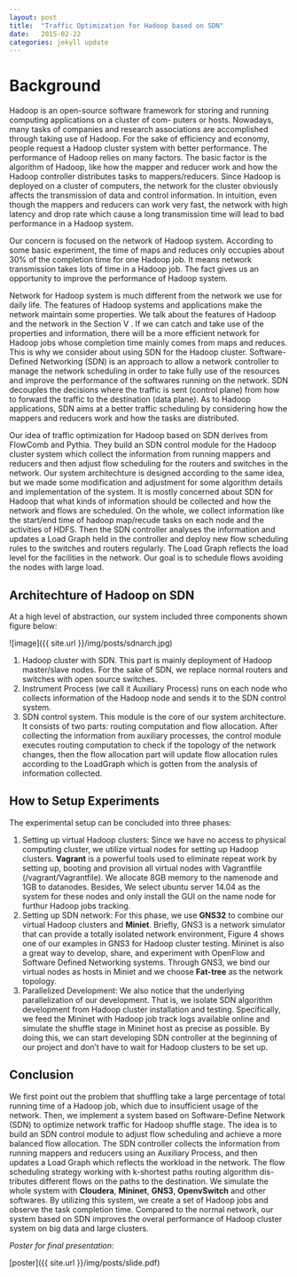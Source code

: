 ```yaml
---
layout: post
title:  "Traffic Optimization for Hadoop based on SDN"
date:   2015-02-22
categories: jekyll update
---
```


# Background

Hadoop is an open-source software framework for storing and running computing
applications on a cluster of com- puters or hosts. Nowadays, many tasks of
companies and research associations are accomplished through taking use of
Hadoop. For the sake of efficiency and economy, people request a Hadoop cluster
system with better performance. The performance of Hadoop relies on many factors.
The basic factor is the algorithm of Hadoop, like how the mapper and reducer
work and how the Hadoop controller distributes tasks to mappers/reducers.
Since Hadoop is deployed on a cluster of computers, the network for the cluster
obviously affects the transmission of data and control information. In intuition,
even though the mappers and reducers can work very fast, the network with high
latency and drop rate which cause a long transmission time will lead to bad
performance in a Hadoop system.

Our concern is focused on the network of Hadoop system. According to some basic
experiment, the time of maps and reduces only occupies about 30% of the
completion time for one Hadoop job. It means network transmission takes lots of
time in a Hadoop job. The fact gives us an opportunity to improve the
performance of Hadoop system.

Network for Hadoop system is much different from the network we use for daily
life. The features of Hadoop systems and applications make the network maintain
some properties. We talk about the features of Hadoop and the network in the
Section V . If we can catch and take use of the properties and information,
there will be a more efficient network for Hadoop jobs whose completion time
mainly comes from maps and reduces. This is why we consider about using SDN for
the Hadoop cluster. Software-Defined Networking (SDN) is an approach to allow a
network controller to manage the network scheduling in order to take fully use
of the resources and improve the performance of the softwares running on the
network. SDN decouples the decisions where the traffic is sent (control plane)
from how to forward the traffic to the destination (data plane). As to Hadoop
applications, SDN aims at a better traffic scheduling by considering how the
mappers and reducers work and how the tasks are distributed.

Our idea of traffic optimization for Hadoop based on SDN derives from FlowComb
and Pythia. They build an SDN control module for the Hadoop cluster system which
collect the information from running mappers and reducers and then adjust flow
scheduling for the routers and switches in the network. Our system architechture
is designed according to the same idea, but we made some modification and
adjustment for some algorithm details and implementation of the system. It is
mostly concerned about SDN for Hadoop that what kinds of information should be
collected and how the network and flows are scheduled. On the whole, we collect
information like the start/end time of hadoop map/recude tasks on each node and
the activities of HDFS. Then the SDN controller analyses the information and
updates a Load Graph held in the controller and deploy new flow scheduling rules
to the switches and routers regularly. The Load Graph reflects the load level
for the facilities in the network. Our goal is to schedule flows avoiding the
nodes with large load.

## Architechture of Hadoop on SDN

At a high level of abstraction, our system included three components shown figure
below:

![image]({{ site.url }}/img/posts/sdnarch.jpg)

1. Hadoop cluster with SDN. This part is mainly deployment of Hadoop
master/slave nodes. For the sake of SDN, we replace normal routers and switches
with open source switches.
2. Instrument Process (we call it Auxiliary Process) runs on each node who
collects information of the Hadoop node and sends it to the SDN control system.
3. SDN control system. This module is the core of our system architecture. It
consists of two parts: routing computation and flow allocation. After
collecting the information from auxiliary processes, the control module executes
routing computation to check if the topology of the network changes, then the
flow allocation part will update flow allocation rules according to the
LoadGraph which is gotten from the analysis of information collected.

## How to Setup Experiments

The experimental setup can be concluded into three phases:
1. Setting up virtual Hadoop clusters: Since we have no access to physical
computing cluster, we utilize virtual nodes for setting up Hadoop clusters.
**Vagrant** is a powerful tools used to eliminate repeat work by setting up,
booting and provision all virtual nodes with Vagrantfile
(/vagrant/Vagrantfile). We allocate 8GB memory to the namenode and 1GB to
datanodes. Besides, We select ubuntu server 14.04 as the system for these nodes
and only install the GUI on the name node for furthur Hadoop jobs tracking.
2. Setting up SDN network: For this phase, we use **GNS32** to combine our virtual
Hadoop clusters and **Miniet**. Briefly, GNS3 is a network simulator that can
provide a totally isolated network environment, Figure 4 shows one of our
examples in GNS3 for Hadoop cluster testing. Mininet is also a great way to
develop, share, and experiment with OpenFlow and Software Defined Networking
systems. Through GNS3, we bind our virtual nodes as hosts in Miniet and we
choose **Fat-tree** as the network topology.
3. Parallelized Development: We also notice that the underlying parallelization
of our development. That is, we isolate SDN algorithm development from Hadoop
cluster installation and testing. Specifically, we feed the Mininet with Hadoop
job track logs available online and simulate the shuffle stage in Mininet host
as precise as possible. By doing this, we can start developing SDN controller
at the beginning of our project and don’t have to wait for Hadoop clusters to be
set up.

## Conclusion
We first point out the problem that shuffling take a large percentage of total
running time of a Hadoop job, which due to insufficient usage of the network.
Then, we implement a system based on Software-Define Network (SDN) to optimize
network traffic for Hadoop shuffle stage. The idea is to build an SDN control
module to adjust flow scheduling and achieve a more balanced flow allocation.
The SDN controller collects the information from running mappers and reducers
using an Auxiliary Process, and then updates a Load Graph which reflects the
workload in the network. The flow scheduling strategy working with k-shortest
paths routing algorithm dis- tributes different flows on the paths to the
destination. We simulate the whole system with **Cloudera**, **Mininet**, **GNS3**,
**OpenvSwitch** and other softwares. By utilizing this system, we create a set of
Hadoop jobs and observe the task completion time. Compared to the normal network,
our system based on SDN improves the overal performance of Hadoop cluster system
on big data and large clusters.

_Poster for final presentation_:

[poster]({{ site.url }}/img/posts/slide.pdf)

